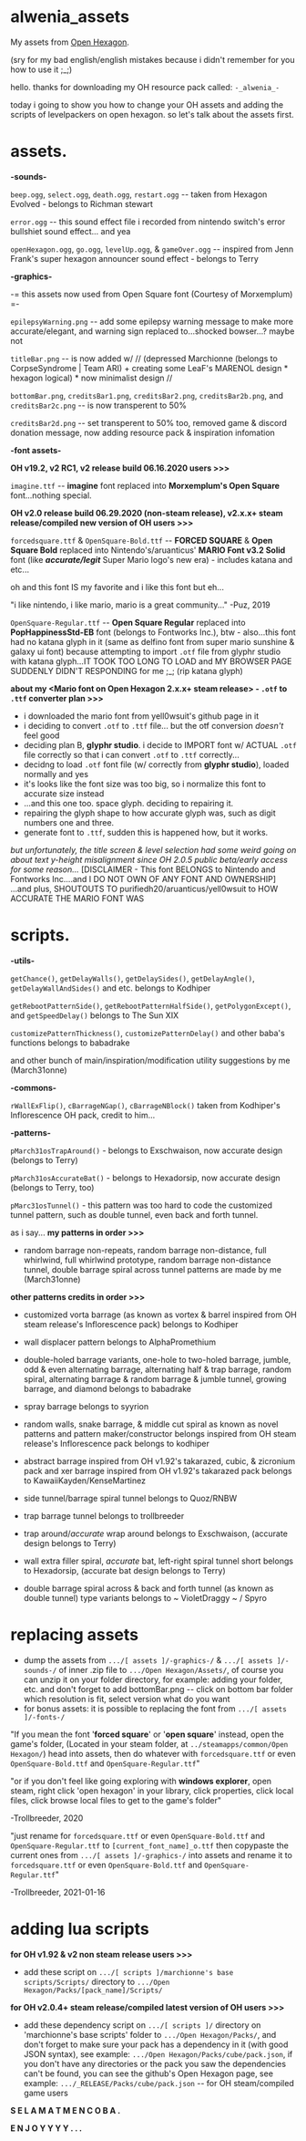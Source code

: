 # alwenia_assets
My assets from [Open Hexagon](https://github.com/vittorioromeo/SSVOpenHexagon).


(sry for my bad english/english mistakes because i didn't remember for you how to use it ;_;)

hello.
thanks for downloading my OH resource pack called: `-_alwenia_-`

today i going to show you how to change your OH assets and adding the scripts of levelpackers
on open hexagon. so let's talk about the assets first.

# assets.

**-sounds-**

`beep.ogg`, `select.ogg`, `death.ogg`, `restart.ogg` -- taken from Hexagon Evolved - belongs to Richman stewart

`error.ogg` -- this sound effect file i recorded from nintendo switch's error bullshiet sound effect... and yea

`openHexagon.ogg`, `go.ogg`, `levelUp.ogg`, & `gameOver.ogg` -- inspired from Jenn Frank's super hexagon announcer sound effect - belongs to Terry

**-graphics-**

-= this assets now used from Open Square font (Courtesy of Morxemplum) =-

`epilepsyWarning.png` -- add some epilepsy warning message to make more accurate/elegant, and warning sign replaced to...shocked bowser...? maybe not

`titleBar.png` -- is now added w/ // (depressed Marchionne (belongs to CorpseSyndrome | Team ARI) + creating some LeaF's MARENOL design * hexagon logical) * now minimalist design //

`bottomBar.png`, `creditsBar1.png`, `creditsBar2.png`, `creditsBar2b.png`, and `creditsBar2c.png` -- is now transperent to 50%

`creditsBar2d.png` -- set transperent to 50% too, removed game & discord donation message, now adding resource pack & inspiration infomation

**-font assets-**

**OH v19.2, v2 RC1, v2 release build 06.16.2020 users >>>**

`imagine.ttf` -- **imagine** font replaced into **Morxemplum's Open Square** font...nothing special.

**OH v2.0 release build 06.29.2020 (non-steam release), v2.x.x+ steam release/compiled new version of OH users >>>**

`forcedsquare.ttf` & `OpenSquare-Bold.ttf` -- **FORCED SQUARE** & **Open Square Bold** replaced into
Nintendo's/aruanticus' **MARIO Font v3.2 Solid** font (like ***accurate/legit*** Super Mario logo's new era) - includes katana and etc...

oh and this font IS my favorite and i like this font but eh...

"i like nintendo, i like mario, mario is a great community..." -Puz, 2019

`OpenSquare-Regular.ttf` -- **Open Square Regular** replaced into **PopHappinessStd-EB** font (belongs to Fontworks Inc.),
btw - also...this font had no katana glyph in it (same as delfino font from
super mario sunshine & galaxy ui font) because attempting to import `.otf` file from glyphr studio with
katana glyph...IT TOOK TOO LONG TO LOAD and MY BROWSER PAGE SUDDENLY DIDN'T RESPONDING for me ;_; (rip katana glyph)

**about my <Mario font on Open Hexagon 2.x.x+ steam release> - `.otf` to `.ttf` converter plan >>>**
- i downloaded the mario font from yell0wsuit's github page in it
- i deciding to convert `.otf` to `.ttf` file... but the otf conversion *doesn't* feel good
- deciding plan B, **glyphr studio**. i decide to IMPORT font w/ ACTUAL `.otf` file correctly so that i can convert `.otf` to `.ttf` correctly... 
- decidng to load `.otf` font file (w/ correctly from **glyphr studio**), loaded normally and yes
- it's looks like the font size was too big, so i normalize this font to accurate size instead
- ...and this one too. space glyph. deciding to repairing it.
- repairing the glyph shape to how accurate glyph was, such as digit numbers one and three.
- generate font to `.ttf`, sudden this is happened how, but it works.

*but unfortunately, the title screen & level selection had some weird going on about
text y-height misalignment since OH 2.0.5 public beta/early access for some reason...*
[DISCLAIMER - This font BELONGS to Nintendo and Fontworks Inc....and I DO NOT OWN OF ANY FONT AND OWNERSHIP]
...and plus, SHOUTOUTS TO purifiedh20/aruanticus/yell0wsuit to HOW ACCURATE THE MARIO FONT WAS

# scripts.

**-utils-**

`getChance()`, `getDelayWalls()`, `getDelaySides()`, `getDelayAngle()`, `getDelayWallAndSides()` and etc. belongs to Kodhiper

`getRebootPatternSide()`, `getRebootPatternHalfSide()`, `getPolygonExcept()`, and `getSpeedDelay()` belongs to The Sun XIX

`customizePatternThickness()`, `customizePatternDelay()` and other baba's functions belongs to babadrake

and other bunch of main/inspiration/modification utility suggestions by me (March31onne) 

**-commons-**

`rWallExFlip()`, `cBarrageNGap()`, `cBarrageNBlock()` taken from Kodhiper's Inflorescence OH pack, credit to him...

**-patterns-**

`pMarch31osTrapAround()` - belongs to Exschwaison, now accurate design (belongs to Terry)

`pMarch31osAccurateBat()` - belongs to Hexadorsip, now accurate design (belongs to Terry, too)

`pMarc31osTunnel()` - this pattern was too hard to code the customized tunnel pattern, such as double tunnel, even back and forth tunnel.

as i say...
**my patterns in order >>>**

- random barrage non-repeats, random barrage non-distance, full whirlwind, full whirlwind prototype, random barrage non-distance tunnel, double barrage spiral across tunnel patterns are made by me (March31onne)

**other patterns credits in order >>>**
- customized vorta barrage (as known as vortex & barrel inspired from OH steam release's Inflorescence pack) belongs to Kodhiper

- wall displacer pattern belongs to AlphaPromethium

- double-holed barrage variants, one-hole to two-holed barrage, jumble, odd & even alternating barrage, alternating half & trap barrage, random spiral, alternating barrage & random barrage & jumble tunnel, growing barrage, and diamond belongs to babadrake

- spray barrage belongs to syyrion

- random walls, snake barrage, & middle cut spiral as known as novel patterns and pattern maker/constructor belongs inspired from OH steam release's Inflorescence pack belongs to kodhiper

- abstract barrage inspired from OH v1.92's takarazed, cubic, & zicronium pack and xer barrage inspired from OH v1.92's takarazed pack belongs to KawaiiKayden/KenseMartinez

- side tunnel/barrage spiral tunnel belongs to Quoz/RNBW

- trap barrage tunnel belongs to trollbreeder

- trap around/*accurate* wrap around belongs to Exschwaison, (accurate design belongs to Terry)

- wall extra filler spiral, *accurate* bat, left-right spiral tunnel short belongs to Hexadorsip, (accurate bat design belongs to Terry)

- double barrage spiral across & back and forth tunnel (as known as double tunnel) type variants belongs to ~ VioletDraggy ~ / Spyro

# replacing assets

- dump the assets from `.../[ assets ]/-graphics-/` & `.../[ assets ]/-sounds-/` of inner .zip file to `.../Open Hexagon/Assets/`,
  of course you can unzip it on your folder directory, for example: adding your folder, etc.
  and don't forget to add bottomBar.png -- click on bottom bar folder which resolution is fit, select version what do you want
- for bonus assets: it is possible to replacing the font from `.../[ assets ]/-fonts-/`

"If you mean the font '**forced square**' or '**open square**' instead, open the game's folder,
(Located in your steam folder, at `../steamapps/common/Open Hexagon/`)
head into assets, then do whatever with `forcedsquare.ttf` or even `OpenSquare-Bold.ttf` and `OpenSquare-Regular.ttf`"

"or if you don't feel like going exploring with **windows explorer**, open steam,
right click 'open hexagon' in your library, click properties, click local files,
click browse local files to get to the game's folder"

-Trollbreeder, 2020

"just rename for `forcedsquare.ttf` or even `OpenSquare-Bold.ttf` and `OpenSquare-Regular.ttf` to `[current_font_name]_o.ttf`
then copypaste the current ones from `.../[ assets ]/-graphics-/` into assets and
rename it to `forcedsquare.ttf` or even `OpenSquare-Bold.ttf` and `OpenSquare-Regular.ttf`"

-Trollbreeder, 2021-01-16

# adding lua scripts

**for OH v1.92 & v2 non steam release users >>>**
- add these script on `.../[ scripts ]/marchionne's base scripts/Scripts/` directory to `.../Open Hexagon/Packs/[pack_name]/Scripts/`

**for OH v2.0.4+ steam release/compiled latest version of OH users >>>**
- add these dependency script on `.../[ scripts ]/` directory on 'marchionne's base scripts' folder to `.../Open Hexagon/Packs/`,
  and don't forget to make sure your pack has a dependency in it (with good JSON syntax), see example: `.../Open Hexagon/Packs/cube/pack.json`,
  if you don't have any directories or the pack you saw the dependencies can't be found, you can see the github's Open Hexagon page, see example: `.../_RELEASE/Packs/cube/pack.json` -- for OH steam/compiled game users

**S E L A M A T   M E N C O B A .**

**E N J O Y Y Y Y . . .**
